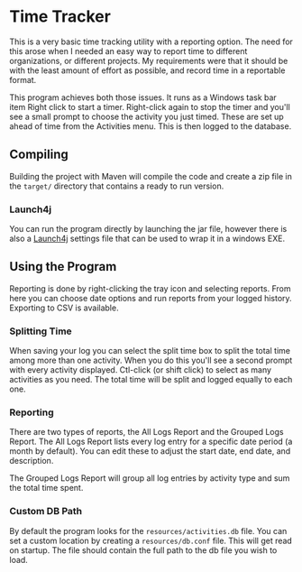 # Time Tracker

This is a very basic time tracking utility with a reporting option. The need for this arose when I needed an easy way to report time to different organizations, or different projects. My requirements were that it should be with the least amount of effort as possible, and record time in a reportable format. 

This program achieves both those issues. It runs as a Windows task bar item Right click to start a timer. Right-click again to stop the timer and you'll see a small prompt to choose the activity you just timed. These are set up ahead of time from the Activities menu. This is then logged to the database. 

## Compiling

Building the project with Maven will compile the code and create a zip file in the ```target/``` directory that contains a ready to run version. 

### Launch4j

You can run the program directly by launching the jar file, however there is also a [Launch4j](http://launch4j.sourceforge.net/) settings file that can be used to wrap it in a windows EXE. 

## Using the Program

Reporting is done by right-clicking the tray icon and selecting reports. From here you can choose date options and run reports from your logged history. Exporting to CSV is available. 

### Splitting Time

When saving your log you can select the split time box to split the total time among more than one activity. When you do this you'll see a second prompt with every activity displayed. Ctl-click (or shift click) to select as many activities as you need. The total time will be split and logged equally to each one. 

### Reporting

There are two types of reports, the All Logs Report and the Grouped Logs Report. The All Logs Report lists every log entry for a specific date period (a month by default). You can edit these to adjust the start date, end date, and description. 

The Grouped Logs Report will group all log entries by activity type and sum the total time spent. 

### Custom DB Path 

By default the program looks for the ```resources/activities.db``` file. You can set a custom location by creating a ```resources/db.conf``` file. This will get read on startup. The file should contain the full path to the db file you wish to load. 